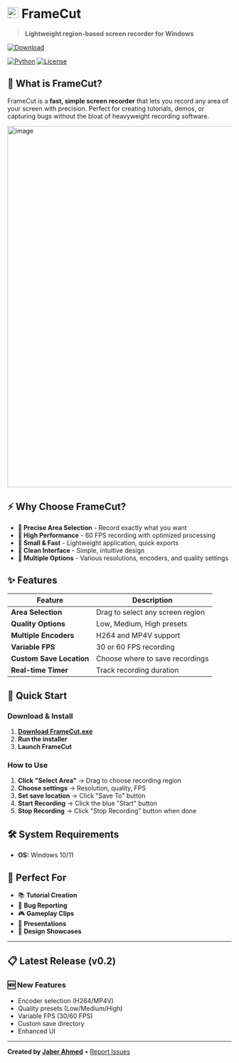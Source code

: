 # <img width="25" height="25" alt="image" src="https://github.com/user-attachments/assets/1974f84f-140f-4d4c-a802-8139e85d3cf2" /> **FrameCut**

> **Lightweight region-based screen recorder for Windows**

[![Download](https://img.shields.io/badge/Download-FrameCut-blue?style=for-the-badge)](https://github.com/jaberdevhub/FrameCut/releases)    

[![Python](https://img.shields.io/badge/Python-3.7+-green?style=flat-square)](https://python.org) [![License](https://img.shields.io/badge/License-MIT-yellow?style=flat-square)](LICENSE)


## 🤔 What is FrameCut?

FrameCut is a **fast, simple screen recorder** that lets you record any area of your screen with precision. Perfect for creating tutorials, demos, or capturing bugs without the bloat of heavyweight recording software.

<img width="1080" height="810" alt="image" src="https://github.com/user-attachments/assets/f9263dbb-9e1d-4ddc-a904-4991bd10fa49" />



## ⚡ Why Choose FrameCut?

- **🎯 Precise Area Selection** - Record exactly what you want
- **🚀 High Performance** - 60 FPS recording with optimized processing
- **💾 Small & Fast** - Lightweight application, quick exports
- **🎨 Clean Interface** - Simple, intuitive design
- **🔧 Multiple Options** - Various resolutions, encoders, and quality settings

## ✨ Features

| Feature | Description |
|---------|-------------|
| **Area Selection** | Drag to select any screen region |
| **Quality Options** | Low, Medium, High presets |
| **Multiple Encoders** | H264 and MP4V support |
| **Variable FPS** | 30 or 60 FPS recording |
| **Custom Save Location** | Choose where to save recordings |
| **Real-time Timer** | Track recording duration |

## 🚀 Quick Start

### Download & Install
1. **[Download FrameCut.exe](https://github.com/jaberdevhub/FrameCut/releases)**
2. **Run the installer**
3. **Launch FrameCut**

### How to Use
1. **Click "Select Area"** → Drag to choose recording region
2. **Choose settings** → Resolution, quality, FPS
3. **Set save location** → Click "Save To" button
4. **Start Recording** → Click the blue "Start" button
5. **Stop Recording** → Click "Stop Recording" button when done

## 🛠️ System Requirements
- **OS:** Windows 10/11
  
## 🎯 Perfect For

- 📚 **Tutorial Creation**
- 🐛 **Bug Reporting** 
- 🎮 **Gameplay Clips**
- 💼 **Presentations**
- 🎨 **Design Showcases**

---

## 📋 Latest Release (v0.2)

### 🆕 New Features
- Encoder selection (H264/MP4V)
- Quality presets (Low/Medium/High)
- Variable FPS (30/60 FPS)
- Custom save directory
- Enhanced UI

---

**Created by [Jaber Ahmed](https://jaberdevhub.surge.sh)** • [Report Issues](https://github.com/jaberdevhub/FrameCut/issues)
